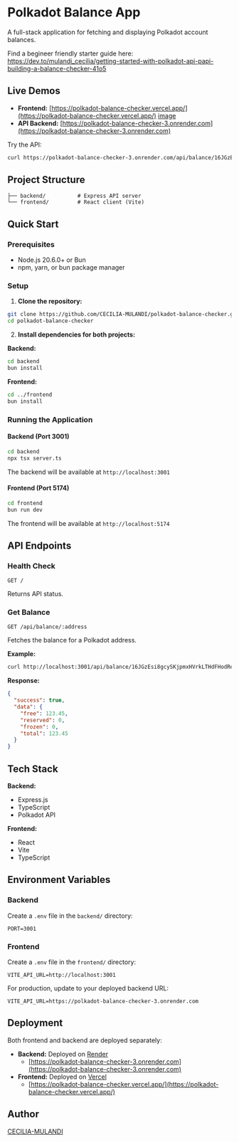 # Polkadot Balance App

A full-stack application for fetching and displaying Polkadot account balances.

Find a begineer friendly starter guide here: https://dev.to/mulandi_cecilia/getting-started-with-polkadot-api-papi-building-a-balance-checker-41o5

## Live Demos

- **Frontend:** [https://polkadot-balance-checker.vercel.app/](https://polkadot-balance-checker.vercel.app/)
  [image](./frontend/images/image.png)
- **API Backend:** [https://polkadot-balance-checker-3.onrender.com](https://polkadot-balance-checker-3.onrender.com)

Try the API:

```bash
curl https://polkadot-balance-checker-3.onrender.com/api/balance/16JGzEsi8gcySKjpmxHVrkLTHdFHodRepEz8n244gNZpr9J
```

## Project Structure

```
├── backend/          # Express API server
└── frontend/         # React client (Vite)
```

## Quick Start

### Prerequisites

- Node.js 20.6.0+ or Bun
- npm, yarn, or bun package manager

### Setup

1. **Clone the repository:**

```bash
git clone https://github.com/CECILIA-MULANDI/polkadot-balance-checker.git
cd polkadot-balance-checker
```

2. **Install dependencies for both projects:**

**Backend:**

```bash
cd backend
bun install
```

**Frontend:**

```bash
cd ../frontend
bun install
```

### Running the Application

#### Backend (Port 3001)

```bash
cd backend
npx tsx server.ts
```

The backend will be available at `http://localhost:3001`

#### Frontend (Port 5174)

```bash
cd frontend
bun run dev
```

The frontend will be available at `http://localhost:5174`

## API Endpoints

### Health Check

```
GET /
```

Returns API status.

### Get Balance

```
GET /api/balance/:address
```

Fetches the balance for a Polkadot address.

**Example:**

```bash
curl http://localhost:3001/api/balance/16JGzEsi8gcySKjpmxHVrkLTHdFHodRepEz8n244gNZpr9J
```

**Response:**

```json
{
  "success": true,
  "data": {
    "free": 123.45,
    "reserved": 0,
    "frozen": 0,
    "total": 123.45
  }
}
```

## Tech Stack

**Backend:**

- Express.js
- TypeScript
- Polkadot API

**Frontend:**

- React
- Vite
- TypeScript

## Environment Variables

### Backend

Create a `.env` file in the `backend/` directory:

```env
PORT=3001
```

### Frontend

Create a `.env` file in the `frontend/` directory:

```env
VITE_API_URL=http://localhost:3001
```

For production, update to your deployed backend URL:

```env
VITE_API_URL=https://polkadot-balance-checker-3.onrender.com
```

## Deployment

Both frontend and backend are deployed separately:

- **Backend:** Deployed on [Render](https://render.com)
  - [https://polkadot-balance-checker-3.onrender.com](https://polkadot-balance-checker-3.onrender.com)
- **Frontend:** Deployed on [Vercel](https://vercel.com)
  - [https://polkadot-balance-checker.vercel.app/](https://polkadot-balance-checker.vercel.app/)

## Author

[CECILIA-MULANDI](https://github.com/CECILIA-MULANDI)

